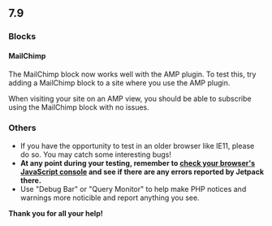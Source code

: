 ## 7.9

### Blocks

#### MailChimp

The MailChimp block now works well with the AMP plugin. To test this, try adding a MailChimp block to a site where you use the AMP plugin.

When visiting your site on an AMP view, you should be able to subscribe using the MailChimp block with no issues.

### Others

- If you have the opportunity to test in an older browser like IE11, please do so. You may catch some interesting bugs!
- **At any point during your testing, remember to [check your browser's JavaScript console](https://codex.wordpress.org/Using_Your_Browser_to_Diagnose_JavaScript_Errors#Step_3:_Diagnosis) and see if there are any errors reported by Jetpack there.**
- Use "Debug Bar" or "Query Monitor" to help make PHP notices and warnings more noticible and report anything you see.

**Thank you for all your help!**
